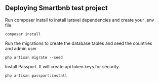 ## Deploying Smartbnb test project
Run composer install to install laravel dependencies and create your .env file
```
composer install
```

Run the migrations to create the database tables and seed the countries and admin user
```
php artisan migrate --seed
```
 
Install Passport. It will create api token keys for security.
```
php artisan passport:install
```